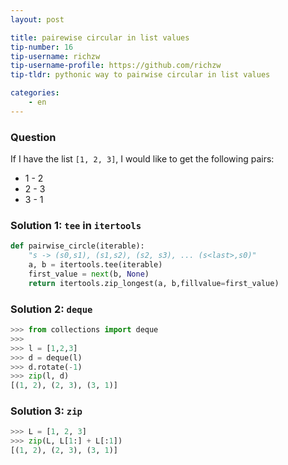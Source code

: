 ```yaml
---
layout: post

title: pairewise circular in list values
tip-number: 16
tip-username: richzw
tip-username-profile: https://github.com/richzw
tip-tldr: pythonic way to pairwise circular in list values

categories:
    - en
---
```


### Question

If I have the list `[1, 2, 3]`, I would like to get the following pairs:

- 1 - 2
- 2 - 3
- 3 - 1

### Solution 1: `tee` in `itertools`

```python
def pairwise_circle(iterable):
    "s -> (s0,s1), (s1,s2), (s2, s3), ... (s<last>,s0)"
    a, b = itertools.tee(iterable)
    first_value = next(b, None)
    return itertools.zip_longest(a, b,fillvalue=first_value)
```

### Solution 2: `deque`

```python
>>> from collections import deque
>>>
>>> l = [1,2,3]
>>> d = deque(l)
>>> d.rotate(-1)
>>> zip(l, d)
[(1, 2), (2, 3), (3, 1)]
```

### Solution 3: `zip`

```python
>>> L = [1, 2, 3]
>>> zip(L, L[1:] + L[:1])
[(1, 2), (2, 3), (3, 1)]
```



